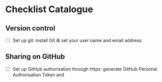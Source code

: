 # Checklist Catalogue

## Version control

- [ ] Set up git: install Git i& set your user name and email address

## Sharing on GitHub

- [ ] Set up GitHub authorisation through https: generate GitHub Personal Authorisation Token and 



